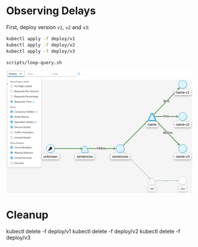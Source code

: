 # Observing Delays

First, deploy version `v1`, `v2` and `v3`:

```sh
kubectl apply -f deploy/v1
kubectl apply -f deploy/v2
kubectl apply -f deploy/v3
```

```sh
scripts/loop-query.sh
```

![Canary Traffic in Kiali](images/kiali-request-delays.png)


# Cleanup

kubectl delete -f deploy/v1
kubectl delete -f deploy/v2
kubectl delete -f deploy/v3
